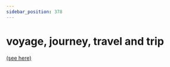 ```yaml
---
sidebar_position: 378
---
```


# voyage, journey, travel and trip

[(see here)](./travel-journey-trip-and-voyage)
